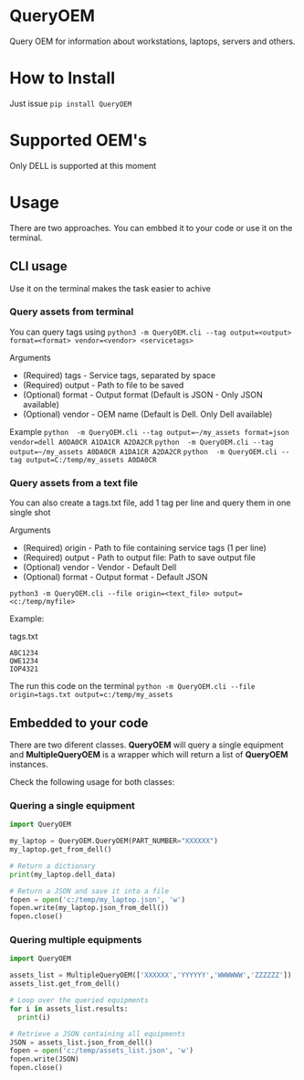 # QueryOEM
Query OEM for information about workstations, laptops, servers and others.

# How to Install
Just issue ```pip install QueryOEM```

# Supported OEM's
Only DELL is supported at this moment

# Usage

There are two approaches. You can embbed it to your code or use it on the terminal.

## CLI usage

Use it on the terminal makes the task easier to achive

### Query assets from terminal
You can query tags using ```python3 -m QueryOEM.cli --tag output=<output> format=<format> vendor=<vendor> <servicetags>```

Arguments
- (Required) tags - Service tags, separated by space
- (Required) output - Path to file to be saved
- (Optional) format - Output format (Default is JSON - Only JSON available)
- (Optional) vendor - OEM name (Default is Dell. Only Dell available)

Example
`python  -m QueryOEM.cli --tag output=~/my_assets format=json vendor=dell A0DA0CR A1DA1CR A2DA2CR`
`python  -m QueryOEM.cli --tag output=~/my_assets A0DA0CR A1DA1CR A2DA2CR`
`python  -m QueryOEM.cli --tag output=C:/temp/my_assets A0DA0CR`

### Query assets from a text file

You can also create a tags.txt file, add 1 tag per line and query them in one single shot

Arguments
- (Required) origin - Path to file containing service tags (1 per line)
- (Required) output - Path to output file: Path to save output file
- (Optional) vendor - Vendor - Default Dell
- (Optional) format - Output format - Default JSON 

`python3 -m QueryOEM.cli --file origin=<text_file> output=<c:/temp/myfile>`

Example:

tags.txt
```
ABC1234
QWE1234
IOP4321
```

The run this code on the terminal
```python -m QueryOEM.cli --file origin=tags.txt output=c:/temp/my_assets```

## Embedded to your code

There are two diferent classes. **QueryOEM** will query a single equipment and **MultipleQueryOEM** is a wrapper
which will return a list of **QueryOEM** instances.

Check the following usage for both classes:

### Quering a single equipment
```python
import QueryOEM

my_laptop = QueryOEM.QueryOEM(PART_NUMBER="XXXXXX")
my_laptop.get_from_dell()

# Return a dictionary
print(my_laptop.dell_data)

# Return a JSON and save it into a file
fopen = open('c:/temp/my_laptop.json', 'w')
fopen.write(my_laptop.json_from_dell())
fopen.close()
```

### Quering multiple equipments
```python
import QueryOEM

assets_list = MultipleQueryOEM(['XXXXXX','YYYYYY','WWWWWW','ZZZZZZ'])
assets_list.get_from_dell()

# Loop over the queried equipments
for i in assets_list.results:
  print(i)

# Retrieve a JSON containing all equipments
JSON = assets_list.json_from_dell()
fopen = open('c:/temp/assets_list.json', 'w')
fopen.write(JSON)
fopen.close()
```
